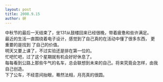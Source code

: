 ```yaml
---
layout: post
title: 2008.9.15
author: 研
---
```

中秋节的最后一天结束了，坐131从鼓楼回来已经很晚，带着疲惫和些许满足。  
最近的生活一直围绕着电子设计，感觉到了自己真的在活动中懂了很多东西， 更重要的是找到
了自己的价值。  
明天又要上课了，不过实验还是排在第一位的。  
忙吧忙吧，过了这个星期就有机会好好休息了。  
每每看到公路上那些牛气的名车，总会联想到未来的自己。将来究竟会怎样，由我
自己创造。  
下了公车，不经意间抬眼，蓦然法相，月亮真的很圆。